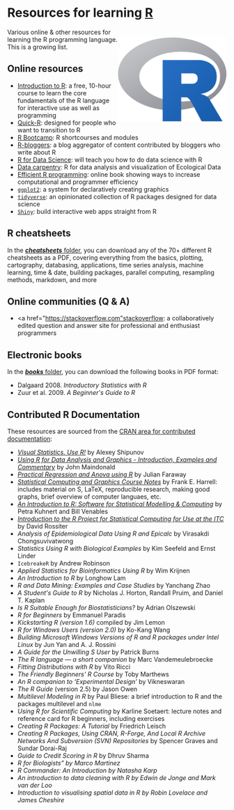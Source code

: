 # Resources for learning <a href="https://cran.r-project.org">R</a>

<a href="https://cran.r-project.org"><img align="right" src="R_logo.png" alt="R" width="250" style="margin-top: 20px"></a>

Various online & other resources for learning the R programming language. This is a growing list.

## Online resources
- <a href="https://www.udemy.com/course/introduction-to-r/">Introduction to R</a>: a free, 10-hour course to learn the core fundamentals of the R language for interactive use as well as programming
- <a href="https://www.statmethods.net/">Quick-R</a>: designed for people who want to transition to R
- <a href="https://www.jaredknowles.com/r-bootcamp/">R Bootcamp</a>: R shortcourses and modules 
- <a href="https://www.r-bloggers.com/">R-bloggers</a>: a blog aggregator of content contributed by bloggers who write about R
- <a href="https://r4ds.had.co.nz/">R for Data Science</a>: will teach you how to do data science with R
- <a href="https://github.com/CABAH/R-ecology-lesson">Data carpentry</a>: R for data analysis and visualization of Ecological Data
- <a href="https://csgillespie.github.io/efficientR/">Efficient R programming</a>: online book showing ways to increase computational and programmer efficiency
- <a href="https://ggplot2.tidyverse.org"><code>ggplot2</code></a>: a system for declaratively creating graphics
- <a href="https://www.tidyverse.org"><code>tidyverse</code></a>: an opinionated collection of R packages designed for data science
- <a href="https://shiny.rstudio.com"><code>Shiny</code></a>: build interactive web apps straight from R

## R cheatsheets
In the <a href="https://github.com/CABAH/learningRresources/tree/main/cheatsheets"><strong><em>cheatsheets</em></strong> folder</a>, you can download any of the 70+ different R cheatsheets as a PDF, covering everything from the basics, plotting, cartography, databasing, applications, time series analysis, machine learning, time & date, building packages, parallel computing, resampling methods, markdown, and more

## Online communities (Q & A)
- <a href="https://stackoverflow.com"stackoverflow</a>: a collaboratively edited question and answer site for professional and enthusiast programmers

## Electronic books
In the <a href="https://github.com/CABAH/learningRresources/tree/main/books"><strong><em>books</em></strong> folder</a>, you can download the following books in PDF format:
- Dalgaard 2008. <em>Introductory Statistics with R</em>
- Zuur et al. 2009. <em>A Beginner's Guide to R</em>

## Contributed R Documentation
These resources are sourced from the <a href="https://cran.r-project.org/other-docs.html">CRAN area for contributed documentation</a>:

- <a href="https://cran.r-project.org/doc/contrib/Shipunov-visual_statistics.pdf"><em>Visual Statistics. Use R!</em></a> by Alexey Shipunov
- <a href="https://cran.r-project.org/doc/contrib/usingR.pdf"><em>Using R for Data Analysis and Graphics - Introduction, Examples and Commentary</em><a/> by John Maindonald
- <a href="https://cran.r-project.org/doc/contrib/Faraway-PRA.pdf"><em>Practical Regression and Anova using R</em></a> by Julian Faraway
- <a href="https://cran.r-project.org/doc/contrib/Harrell-statcomp-notes.pdf"><em>Statistical Computing and Graphics Course Notes</em></a> by Frank E. Harrell: includes material on S, LaTeX, reproducible research, making good graphs, brief overview of computer languaes, etc.
- <a href="https://cran.r-project.org/doc/contrib/Harrell-statcomp-notes.pdf"><em>An Introduction to R: Software for Statistical Modelling & Computing</em></a> by Petra Kuhnert and Bill Venables
- <a href="https://cran.r-project.org/doc/contrib/Rossiter-RIntro-ITC.pdf"><em>Introduction to the R Project for Statistical Computing for Use at the ITC</em></a> by David Rossiter
- <em>Analysis of Epidemiological Data Using R and Epicalc</em> by Virasakdi Chongsuvivatwong
- <em>Statistics Using R with Biological Examples</em> by Kim Seefeld and Ernst Linder
- <code>IcebreakeR</code> by Andrew Robinson
- <em>Applied Statistics for Bioinformatics Using R</em> by Wim Krijnen
- <em>An Introduction to R</em> by Longhow Lam
- <em>R and Data Mining: Examples and Case Studies</em> by Yanchang Zhao
- <em>A Student's Guide to R</em> by Nicholas J. Horton, Randall Pruim, and Daniel T. Kaplan
- <em>Is R Suitable Enough for Biostatisticians?</em> by Adrian Olszewski
- <em>R for Beginners</em> by Emmanuel Paradis
- <em>Kickstarting R (version 1.6)</em> compiled by Jim Lemon
- <em>R for Windows Users (version 2.0)</em> by Ko-Kang Wang
- <em>Building Microsoft Windows Versions of R and R packages under Intel Linux</em> by Jun Yan and A. J. Rossini
- <em>A Guide for the Unwilling S User</em> by Patrick Burns
- <em>The R language — a short companion</em> by Marc Vandemeulebroecke
- <em>Fitting Distributions with R</em> by Vito Ricci
- <em>The Friendly Beginners' R Course</em> by Toby Marthews
- <em>An R companion to ‘Experimental Design’</em> by Vikneswaran
- <em>The R Guide</em> (version 2.5) by Jason Owen
- <em>Multilevel Modeling in R</em> by Paul Bliese: a brief introduction to R and the packages multilevel and <code>nlme</code>
- <em>Using R for Scientific Computing</em> by Karline Soetaert: lecture notes and reference card for R beginners, including exercises
- <em>Creating R Packages: A Tutorial</em> by Friedrich Leisch
- <em>Creating R Packages, Using CRAN, R-Forge, And Local R Archive Networks And Subversion (SVN) Repositories</em> by Spencer Graves and Sundar Dorai-Raj
- <em>Guide to Credit Scoring in R</em> by Dhruv Sharma
- <em>R for Biologists” by Marco Martinez
- <em>R Commander: An Introduction</em> by Natasha Karp
- <em>An introduction to data cleaning with R</em> by Edwin de Jonge and Mark van der Loo
- <em>Introduction to visualising spatial data in R</em> by Robin Lovelace and James Cheshire
